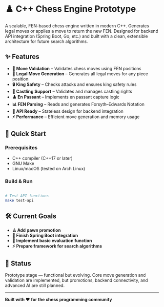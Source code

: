 # ♟️ C++ Chess Engine Prototype

A scalable, FEN-based chess engine written in modern C++.
Generates legal moves or applies a move to return the new FEN.
Designed for backend API integration (Spring Boot, Go, etc.) and built with a clean, extensible architecture for future search algorithms.

## ✨ Features

- **🎯 Move Validation** – Validates chess moves using FEN positions
- **🚀 Legal Move Generation** – Generates all legal moves for any piece position
- **🔒 King Safety** – Checks attacks and ensures king safety rules
- **🏰 Castling Support** – Validates and manages castling rights
- **♟️ En Passant** – Implements en passant capture logic
- **📊 FEN Parsing** – Reads and generates Forsyth–Edwards Notation
- **🔧 API Ready** – Stateless design for backend integration
- **⚡ Performance** – Efficient move generation and memory usage

## 🚀 Quick Start

### Prerequisites
- C++ compiler (C++17 or later)
- GNU Make
- Linux/macOS (tested on Arch Linux)

### Build & Run
```bash

# Test API functions
make test-api
```


## 🛠️ Current Goals

- **♙ Add pawn promotion**
- **🔌 Finish Spring Boot integration**
- **🧠 Implement basic evaluation function**
- **⚡ Prepare framework for search algorithms**

## 📜 Status

Prototype stage — functional but evolving.
Core move generation and validation are implemented, but promotions, backend connectivity, and advanced AI are still planned.

---

**Built with ❤️ for the chess programming community**